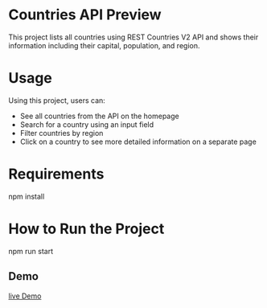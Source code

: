 # Countries API Preview

This project lists all countries using REST Countries V2 API and shows their information including their capital, population, and region.

# Usage

Using this project, users can: 

- See all countries from the API on the homepage
- Search for a country using an input field
- Filter countries by region
- Click on a country to see more detailed information on a separate page

# Requirements

npm install

# How to Run the Project

npm run start

## Demo

[live Demo](https://64655aba68fd8000085bbe9b--silly-mermaid-a4bb6e.netlify.app/)

